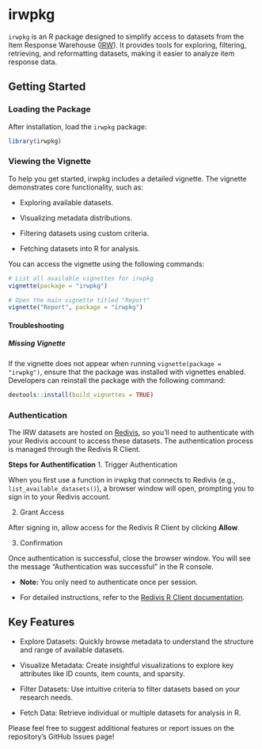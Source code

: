 
# irwpkg

`irwpkg` is an R package designed to simplify access to datasets from
the Item Response Warehouse ([IRW](https://datapages.github.io/irw/)).
It provides tools for exploring, filtering, retrieving, and reformatting
datasets, making it easier to analyze item response data.

<!-- ## Installation -->
<!-- To install the development version of `irwpkg` from [GitHub](https://github.com/): -->
<!-- ```{r} -->
<!-- #| eval: false -->
<!-- # Install the remotes package if needed -->
<!-- # install.packages("remotes") -->
<!-- # Install irwpkg from GitHub -->
<!-- remotes::install_github("hansorlee/irwpkg") -->
<!-- ``` -->

## Getting Started

### Loading the Package

After installation, load the `irwpkg` package:

``` r
library(irwpkg)
```

### Viewing the Vignette

To help you get started, irwpkg includes a detailed vignette. The
vignette demonstrates core functionality, such as:

- Exploring available datasets.

- Visualizing metadata distributions.

- Filtering datasets using custom criteria.

- Fetching datasets into R for analysis.

You can access the vignette using the following commands:

``` r
# List all available vignettes for irwpkg
vignette(package = "irwpkg")

# Open the main vignette titled "Report"
vignette("Report", package = "irwpkg")
```

<!-- #### Troubleshooting -->
<!-- If the vignette does not appear, ensure that the package was installed with vignettes enabled. You can do this by reinstalling the package: -->
<!-- ```{r} -->
<!-- #| eval: false -->
<!-- # remotes::install_github("hansorlee/irwpkg", build_vignettes = TRUE) -->
<!-- ``` -->

#### Troubleshooting

##### Missing Vignette

If the vignette does not appear when running
`vignette(package = "irwpkg")`, ensure that the package was installed
with vignettes enabled. Developers can reinstall the package with the
following command:

``` r
devtools::install(build_vignettes = TRUE)
```

### Authentication

The IRW datasets are hosted on [Redivis](https://redivis.com), so you’ll
need to authenticate with your Redivis account to access these datasets.
The authentication process is managed through the Redivis R Client.

**Steps for Authentification** 1. Trigger Authentication

When you first use a function in irwpkg that connects to Redivis (e.g.,
`list_available_datasets()`), a browser window will open, prompting you
to sign in to your Redivis account.

2.  Grant Access

After signing in, allow access for the Redivis R Client by clicking
**Allow**.

3.  Confirmation

Once authentication is successful, close the browser window. You will
see the message “Authentication was successful” in the R console.

- **Note:** You only need to authenticate once per session.

- For detailed instructions, refer to the [Redivis R Client
  documentation](https://apidocs.redivis.com/client-libraries/redivis-r/getting-started).

## Key Features

- Explore Datasets: Quickly browse metadata to understand the structure
  and range of available datasets.

- Visualize Metadata: Create insightful visualizations to explore key
  attributes like ID counts, item counts, and sparsity.

- Filter Datasets: Use intuitive criteria to filter datasets based on
  your research needs.

- Fetch Data: Retrieve individual or multiple datasets for analysis in
  R.

Please feel free to suggest additional features or report issues on the
repository’s GitHub Issues page!
